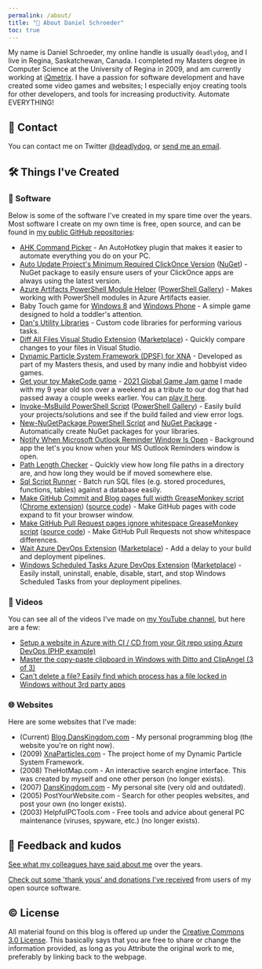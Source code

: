 ```yaml
---
permalink: /about/
title: "👋 About Daniel Schroeder"
toc: true
---
```


My name is Daniel Schroeder, my online handle is usually `deadlydog`, and I live in Regina, Saskatchewan, Canada. I completed my Masters degree in Computer Science at the University of Regina in 2009, and am currently working at [iQmetrix](http://www.iqmetrix.com/). I have a passion for software development and have created some video games and websites; I especially enjoy creating tools for other developers, and tools for increasing productivity. Automate EVERYTHING!

## 💬 Contact

You can contact me on Twitter [@deadlydog](https://twitter.com/deadlydog), or [send me an email](mailto:deadlydog@hotmail.com).

## 🛠 Things I've Created

### 💾 Software

Below is some of the software I've created in my spare time over the years.
Most software I create on my own time is free, open source, and can be found in [my public GitHub repositories](https://github.com/deadlydog):

- [AHK Command Picker](https://github.com/deadlydog/AHKCommandPicker) - An AutoHotkey plugin that makes it easier to automate everything you do on your PC.
- [Auto Update Project's Minimum Required ClickOnce Version](https://github.com/deadlydog/AutoUpdateProjectsMinimumRequiredClickOnceVersion) ([NuGet](https://www.nuget.org/packages/AutoUpdateProjectsMinimumRequiredClickOnceVersion)) - NuGet package to easily ensure users of your ClickOnce apps are always using the latest version.
- [Azure Artifacts PowerShell Module Helper](https://github.com/deadlydog/AzureArtifactsPowerShellModuleHelper) ([PowerShell Gallery](https://www.powershellgallery.com/packages/AzureArtifactsPowerShellModuleHelper)) - Makes working with PowerShell modules in Azure Artifacts easier.
- Baby Touch game for [Windows 8](http://www.google.com/url?sa=t&rct=j&q=&esrc=s&source=web&cd=3&ved=0CCwQFjAC&url=http%3A%2F%2Fapps.microsoft.com%2Fwindows%2Fen-us%2Fapp%2Fbaby-touch%2F7bfc0cab-bdf4-4aea-b1a1-c734488c4c76&ei=GShZVa3rKYzSoASMjYP4Ag&usg=AFQjCNEN54mP2heSv2VTe3NISrxZoakdfw&sig2=oct4RmvJ-ysK6-exwuUc_w&bvm=bv.93564037,d.cGU&cad=rja) and [Windows Phone](https://www.windowsphone.com/en-ca/store/app/baby-touch/c290b92c-ef4c-404b-b851-56800fbbbf09) - A simple game designed to hold a toddler's attention.
- [Dan's Utility Libraries](https://github.com/deadlydog/DansUtilityLibraries) - Custom code libraries for performing various tasks.
- [Diff All Files Visual Studio Extension](https://github.com/deadlydog/VS.DiffAllFiles) ([Marketplace](https://marketplace.visualstudio.com/items?itemName=deadlydog.DiffAllFilesforVS2019)) - Quickly compare changes to your files in Visual Studio.
- [Dynamic Particle System Framework (DPSF) for XNA](http://xnaparticles.com) - Developed as part of my Masters thesis, and used by many indie and hobbyist video games.
- [Get your toy MakeCode game](https://github.com/deadlydog/MakeCode.GetYourToy) - [2021 Global Game Jam game](https://globalgamejam.org/2021/games/get-your-toy-7) I made with my 9 year old son over a weekend as a tribute to our dog that had passed away a couple weeks earlier. You can [play it here](https://makecode.com/_5Yr2A9iUFF0A).
- [Invoke-MsBuild PowerShell Script](https://github.com/deadlydog/Invoke-MsBuild) ([PowerShell Gallery](https://www.powershellgallery.com/packages/Invoke-MsBuild/2.6.4)) - Easily build your projects/solutions and see if the build failed and view error logs.
- [New-NuGetPackage PowerShell Script](https://github.com/deadlydog/New-NuGetPackage) and [NuGet Package](https://www.nuget.org/packages/CreateNewNuGetPackageFromProjectAfterEachBuild/) - Automatically create NuGet packages for your libraries.
- [Notify When Microsoft Outlook Reminder Window Is Open](https://github.com/deadlydog/NotifyWhenMicrosoftOutlookReminderWindowIsOpen) - Background app the let's you know when your MS Outlook Reminders window is open.
- [Path Length Checker](https://github.com/deadlydog/PathLengthChecker) - Quickly view how long file paths in a directory are, and how long they would be if moved somewhere else.
- [Sql Script Runner](https://github.com/deadlydog/SqlScriptRunner) - Batch run SQL files (e.g. stored procedures, functions, tables) against a database easily.
- [Make GitHub Commit and Blog pages full width GreaseMonkey script](https://greasyfork.org/scripts/1711-make-github-pull-request-commit-and-blob-pages-full-width) ([Chrome extension](https://chrome.google.com/webstore/detail/make-github-pages-full-wi/dfpgjcidmobcpaoolhgchdcmdgenbaoa)) ([source code](https://github.com/deadlydog/GreasemonkeyScripts)) - Make GitHub pages with code expand to fit your browser window.
- [Make GitHub Pull Request pages ignore whitespace GreaseMonkey script](https://greasyfork.org/scripts/1712-reload-github-pull-request-diff-page-to-ignore-whitespace) ([source code](https://github.com/deadlydog/GreasemonkeyScripts)) - Make GitHub Pull Requests not show whitespace differences.
- [Wait Azure DevOps Extension](https://github.com/deadlydog/AzureDevOps.Wait) ([Marketplace](https://marketplace.visualstudio.com/items?itemName=deadlydog.WaitBuildAndReleaseTask)) - Add a delay to your build and deployment pipelines.
- [Windows Scheduled Tasks Azure DevOps Extension](https://github.com/deadlydog/AzureDevOps.WindowsScheduledTasks) ([Marketplace](https://marketplace.visualstudio.com/items?itemName=deadlydog.WindowsScheduledTasksBuildAndReleaseTasks)) - Easily install, uninstall, enable, disable, start, and stop Windows Scheduled Tasks from your deployment pipelines.

### 🎦 Videos

You can see all of the videos I've made on [my YouTube channel](https://www.youtube.com/user/deadlydog/featured), but here are a few:

- [Setup a website in Azure with CI / CD from your Git repo using Azure DevOps (PHP example)](https://www.youtube.com/watch?v=On_5K7Vy-m8)
- [Master the copy-paste clipboard in Windows with Ditto and ClipAngel (3 of 3)](https://www.youtube.com/watch?v=bBvKvJfWw2c&)
- [Can't delete a file? Easily find which process has a file locked in Windows without 3rd party apps](https://www.youtube.com/watch?v=g4TGzaBER1U)

### 🌐 Websites

Here are some websites that I've made:

- (Current) [Blog.DansKingdom.com](https://blog.danskingdom.com) - My personal programming blog (the website you're on right now).
- (2009) [XnaParticles.com](http://www.xnaparticles.com/) - The project home of my Dynamic Particle System Framework.
- (2008) TheHotMap.com - An interactive search engine interface. This was created by myself and one other person (no longer exists).
- (2007) [DansKingdom.com](http://danskingdom.com/) - My personal site (very old and outdated).
- (2005) PostYourWebsite.com - Search for other peoples websites, and post your own (no longer exists).
- (2003) HelpfulPCTools.com - Free tools and advice about general PC maintenance (viruses, spyware, etc.) (no longer exists).

## 🙏 Feedback and kudos

[See what my colleagues have said about me](/feedback) over the years.

[Check out some 'thank yous' and donations I've received](/kudos) from users of my open source software.

## © License

All material found on this blog is offered up under the [Creative Commons 3.0 License](http://creativecommons.org/licenses/by/3.0/). This basically says that you are free to share or change the information provided, as long as you Attribute the original work to me, preferably by linking back to the webpage.
